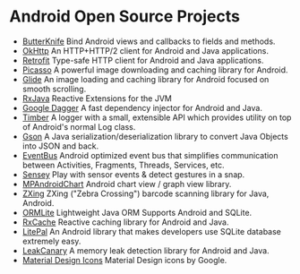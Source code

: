 # Android Open Source Projects

- [ButterKnife](https://github.com/JakeWharton/butterknife) Bind Android views and callbacks to fields and methods.
- [OkHttp](https://github.com/square/okhttp) An HTTP+HTTP/2 client for Android and Java applications.
- [Retrofit](https://github.com/square/retrofit) Type-safe HTTP client for Android and Java applications.
- [Picasso](https://github.com/square/picasso) A powerful image downloading and caching library for Android.
- [Glide](https://github.com/bumptech/glide) An image loading and caching library for Android focused on smooth scrolling.
- [RxJava](https://github.com/ReactiveX/RxJava) Reactive Extensions for the JVM
- [Google Dagger](https://github.com/google/dagger) A fast dependency injector for Android and Java.
- [Timber](https://github.com/JakeWharton/timber) A logger with a small, extensible API which provides utility on top of Android's normal Log class.
- [Gson](https://github.com/google/gson) A Java serialization/deserialization library to convert Java Objects into JSON and back.
- [EventBus](https://github.com/greenrobot/EventBus) Android optimized event bus that simplifies communication between Activities, Fragments, Threads, Services, etc. 
- [Sensey](https://github.com/nisrulz/sensey) Play with sensor events & detect gestures in a snap.
- [MPAndroidChart](https://github.com/PhilJay/MPAndroidChart) Android chart view / graph view library.
- [ZXing](https://github.com/zxing/zxing) ZXing ("Zebra Crossing") barcode scanning library for Java, Android.
- [ORMLite](http://ormlite.com/sqlite_java_android_orm.shtml) Lightweight Java ORM Supports Android and SQLite.
- [RxCache](https://github.com/VictorAlbertos/RxCache) Reactive caching library for Android and Java.
- [LitePal](https://github.com/LitePalFramework/LitePal) An Android library that makes developers use SQLite database extremely easy.
- [LeakCanary](https://github.com/square/leakcanary) A memory leak detection library for Android and Java.
- [Material Design Icons](https://github.com/google/material-design-icons) Material Design icons by Google.
